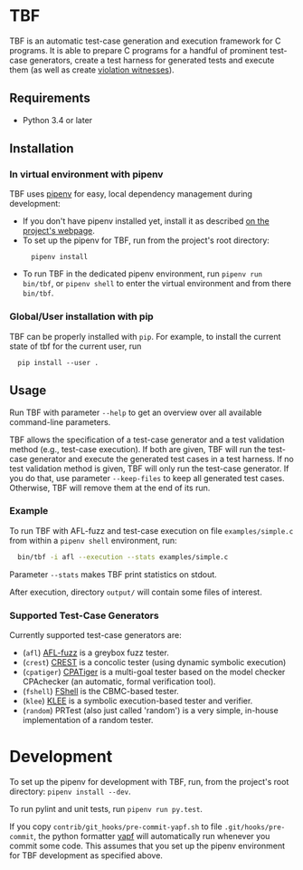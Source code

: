 # TBF

TBF is an automatic test-case generation and execution framework for C programs.
It is able to prepare C programs for a handful of prominent
test-case generators, create a test harness for generated tests
and execute them (as well as create [violation witnesses][3]).

[3]: https://github.com/sosy-lab/sv-witnesses

## Requirements

  - Python 3.4 or later

## Installation

### In virtual environment with pipenv

TBF uses [pipenv](https://docs.pipenv.org/) for easy, local dependency management
during development:

  * If you don't have pipenv installed yet, install it as described
      [on the project's webpage][1].
  * To set up the pipenv for TBF, run from the project's root directory:
    ```
      pipenv install
    ```
  * To run TBF in the dedicated pipenv environment, run `pipenv run bin/tbf`,
    or `pipenv shell` to enter the virtual environment and from there `bin/tbf`.
  

[1]: https://docs.pipenv.org/install/#pragmatic-installation-of-pipenv

### Global/User installation with pip

TBF can be properly installed with `pip`.
For example, to install the current state of tbf for the current user, run
```
  pip install --user .
```

## Usage

Run TBF with parameter `--help` to get an overview over all available command-line parameters.

TBF allows the specification of a test-case generator and a test validation method (e.g., test-case execution).
If both are given, TBF will run the test-case generator and execute the generated test cases in a test harness.
If no test validation method is given, TBF will only run the test-case generator. If you do that, use
parameter `--keep-files` to keep all generated test cases. Otherwise, TBF will remove them at the end of its run.

### Example
To run TBF with AFL-fuzz and test-case execution on file `examples/simple.c` from within a `pipenv shell` environment, run:
```bash
  bin/tbf -i afl --execution --stats examples/simple.c
```

Parameter `--stats` makes TBF print statistics on stdout.

After execution, directory `output/` will contain some files of interest.

### Supported Test-Case Generators

Currently supported test-case generators are:
* (`afl`) [AFL-fuzz](http://lcamtuf.coredump.cx/afl/) is a greybox fuzz tester.
* (`crest`) [CREST](http://jburnim.github.io/crest/) is a concolic tester (using dynamic symbolic execution)
* (`cpatiger`) [CPATiger](http://forsyte.at/software/cpatiger/) is a multi-goal tester based on the model checker CPAchecker (an automatic, formal verification tool).
* (`fshell`) [FShell](http://forsyte.at/software/fshell/) is the CBMC-based tester.
* (`klee`) [KLEE](klee.github.io) is a symbolic execution-based tester and verifier.
* (`random`) PRTest (also just called 'random') is a very simple, in-house implementation of a random tester.

# Development

To set up the pipenv for development with TBF, run, from the project's root directory: `pipenv install --dev`.

To run pylint and unit tests, run `pipenv run py.test`.

If you copy `contrib/git_hooks/pre-commit-yapf.sh` to file `.git/hooks/pre-commit`,
the python formatter [yapf][2] will automatically run whenever you commit
some code. This assumes that you set up the pipenv environment for TBF development
as specified above.

[2]: https://github.com/google/yapf
